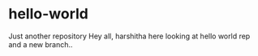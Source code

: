 # hello-world
Just another repository
Hey all,
harshitha here looking at hello world rep and a new branch.. 
